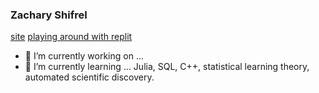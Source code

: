 ### Zachary Shifrel

[site](https://isearch.asu.edu/profile/3481140)
[playing around with replit](https://repl.it/@ZacharyShifrel)

- 🔭 I’m currently working on ...
- 🌱 I’m currently learning ... Julia, SQL, C++, statistical learning theory, automated scientific discovery. 


